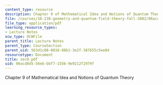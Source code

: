 ```yaml
---
content_type: resource
description: Chapter 9 of Mathematical Idea and Notions of Quantum Theory
file: /courses/18-238-geometry-and-quantum-field-theory-fall-2002/06acd8d556ebbbf715569e9212f2979f_sec9.pdf
file_type: application/pdf
learning_resource_types:
- Lecture Notes
ocw_type: OCWFile
parent_title: Lecture Notes
parent_type: CourseSection
parent_uid: 563d1c08-0818-88b1-3e2f-387655c5ee84
resourcetype: Document
title: sec9.pdf
uid: 06acd8d5-56eb-bbf7-1556-9e9212f2979f
---
```

Chapter 9 of Mathematical Idea and Notions of Quantum Theory

